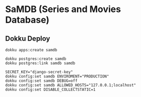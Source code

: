 # SaMDB (Series and Movies Database)


## Dokku Deploy

    dokku apps:create samdb

    dokku postgres:create samdb
    dokku postgres:link samdb samdb

    SECRET_KEY="django-secret-key"
    dokku config:set samdb ENVIROMENT="PRODUCTION"
    dokku config:set samdb DEBUG=off
    dokku config:set samdb ALLOWED_HOSTS="127.0.0.1;localhost"
    dokku config:set DISABLE_COLLECTSTATIC=1


